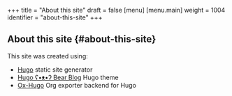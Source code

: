 +++
title = "About this site"
draft = false
[menu]
  [menu.main]
    weight = 1004
    identifier = "about-this-site"
+++

## About this site {#about-this-site}

This site was created using:

-   [Hugo](https://github.com/gohugoio/hugo) static site generator
-   [Hugo ʕ•ᴥ•ʔ Bear Blog](https://github.com/janraasch/hugo-bearblog) Hugo theme
-   [Ox-Hugo](https://github.com/kaushalmodi/ox-hugo) Org exporter backend for Hugo
